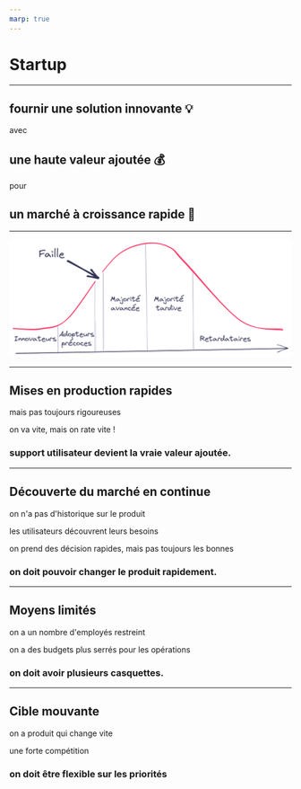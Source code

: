 ```yaml
---
marp: true
---
```


# Startup

---
<style scoped>
section {
    text-align: center
}
</style>

## fournir une solution **innovante** 💡
avec
## une haute **valeur** ajoutée 💰️
pour
## un marché à croissance **rapide** 🚀

---

![bg center contain](./images/04/crossing_the_chasm_fr.png)

<!--
Les adopteurs précoces sont des fondus de technologie recherchant un changement radical,
alors que la majorité avancée veut une « amélioration de la productivité ».
Le second groupe veut un produit fini,
alors que le premier accepte les imperfections et
possède les compétences techniques pour voir immédiatement les avantages.
-->

---

## Mises en production **rapides**

mais pas toujours rigoureuses

on va vite, mais on rate vite !

### **support utilisateur** devient la vraie valeur ajoutée.

---

## **Découverte** du marché en continue

on n'a pas d'historique sur le produit

les utilisateurs découvrent leurs besoins

on prend des décision rapides, mais pas toujours les bonnes

### on doit pouvoir **changer le produit rapidement**.

---

## Moyens **limités**

on a un nombre d'employés restreint

on a des budgets plus serrés pour les opérations

### on doit avoir **plusieurs casquettes**.

---

## Cible **mouvante**

on a produit qui change vite

une forte compétition

### on doit être **flexible** sur les priorités

